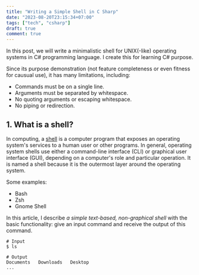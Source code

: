 ```yaml
---
title: "Writing a Simple Shell in C Sharp"
date: "2023-08-20T23:15:34+07:00"
tags: ["tech", "csharp"]
draft: true
comment: true
---
```


In this post, we will write a minimalistic shell for UNIX(-like) operating systems in C# programming language. I create this for learning C# purpose.

Since its purpose demonstration (not feature completeness or even fitness for causual use), it has many limitations, including:

- Commands must be on a single line.
- Arguments must be separated by whitespace.
- No quoting arguments or escaping whitespace.
- No piping or redirection.

## 1. What is a shell?

In computing, a [shell](<https://en.wikipedia.org/wiki/Shell_(computing)>) is a computer program that exposes an operating system's services to a human user or other programs. In general, operating system shells use either a command-line interface (CLI) or graphical user interface (GUI), depending on a computer's role and particular operation. It is named a shell because it is the outermost layer around the operating system.

Some examples:

- Bash
- Zsh
- Gnome Shell

In this article, I describe _a simple text-based, non-graphical shell_ with the basic functionality: give an input command and receive the output of this command.

```shell
# Input
$ ls

# Output
Documents   Downloads   Desktop
...
```
